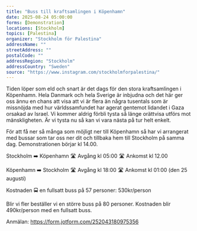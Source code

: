 ```yaml
---
title: "Buss till kraftsamlingen i Köpenhamn"
date: 2025-08-24 05:00:00
forms: [Demonstration]
locations: [Stockholm]
topics: [Palestina]
organizer: "Stockholm för Palestina"
addressName: ""
streetAddress: ""
postalCode: ""
addressRegion: "Stockholm"
addressCountry: "Sweden"
source: "https://www.instagram.com/stockholmforpalestina/"
---
```


Tiden löper som eld och snart är det dags för den stora kraftsamlingen i Köpenhamn. Hela Danmark och hela Sverige är inbjudna och det här ger oss ännu en chans att visa att vi är flera än några tusentals som är missnöjda med hur världssamfundet har agerat gentemot lidandet i Gaza orsakad av Israel. Vi kommer aldrig förbli tysta så länge orättvisa utförs mot mänskligheten. Är vi tysta nu så kan vi vara nästa på tur helt enkelt.

För att få ner så många som möjligt ner till Köpenhamn så har vi arrangerat med bussar som tar oss ner dit och tillbaka hem till Stockholm på samma dag. Demonstrationen börjar kl 14.00.

Stockholm ➡️ Köpenhamn
🛣️ Avgång kl 05:00
🛣️ Ankomst kl 12.00

Köpenhamn ➡️ Stockholm
🛣️ Avgång kl 18:00
🛣️ Ankomst kl 01:00 (den 25 augusti)

Kostnaden
🚍 en fullsatt buss på 57 personer: 530kr/person

Blir vi fler beställer vi en större buss på 80 personer. Kostnaden blir 490kr/person med en fullsatt buss.

Anmälan: https://form.jotform.com/252043180975356
